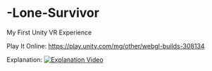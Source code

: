# -Lone-Survivor
My First Unity VR Experience

Play It Online:
https://play.unity.com/mg/other/webgl-builds-308134

Explanation:
[![Explanation Video](https://yt-embed.live/embed?v=cZn3h30I13I&t)](https://youtu.be/mRpxqF7GX08 "Lone Survivor- VR Experience")
